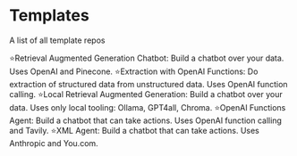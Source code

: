 # Templates

A list of all template repos

⭐Retrieval Augmented Generation Chatbot: Build a chatbot over your data. Uses OpenAI and Pinecone.
⭐Extraction with OpenAI Functions: Do extraction of structured data from unstructured data. Uses OpenAI function calling.
⭐Local Retrieval Augmented Generation: Build a chatbot over your data. Uses only local tooling: Ollama, GPT4all, Chroma.
⭐OpenAI Functions Agent: Build a chatbot that can take actions. Uses OpenAI function calling and Tavily.
⭐XML Agent: Build a chatbot that can take actions. Uses Anthropic and You.com.
